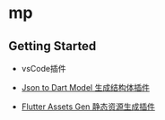 # mp

## Getting Started

- vsCode插件
- [Json to Dart Model 生成结构体插件](https://marketplace.visualstudio.com/items?itemName=hirantha.json-to-dart)

- [Flutter Assets Gen 静态资源生成插件](https://marketplace.visualstudio.com/items?itemName=weekit.flutter-assets-gen2)
